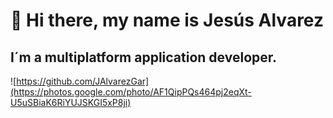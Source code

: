 # 👋 Hi there, my name is Jesús Alvarez
## I´m a multiplatform application developer.
![https://github.com/JAlvarezGar](https://photos.google.com/photo/AF1QipPQs464pj2eqXt-U5uSBiaK6RiYUJSKGI5xP8ji)

<!--
**JAlvarezGar/JAlvarezGar** is a ✨ _special_ ✨ repository because its `README.md` (this file) appears on your GitHub profile.

Here are some ideas to get you started:

- 🔭 I’m currently working on ...
- 🌱 I’m currently learning ...
- 👯 I’m looking to collaborate on ...
- 🤔 I’m looking for help with ...
- 💬 Ask me about ...
- 📫 How to reach me: ...
- 😄 Pronouns: ...
- ⚡ Fun fact: ...
-->

